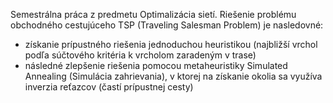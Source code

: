Semestrálna práca z predmetu Optimalizácia sietí.
Riešenie problému obchodného cestujúceho TSP (Traveling Salesman Problem) je nasledovné:
 * získanie prípustného riešenia jednoduchou heuristikou (najbližší vrchol podľa súčtového kritéria k vrcholom zaradeným v trase)
 * následné zlepšenie riešenia pomocou metaheuristiky Simulated Annealing (Simulácia zahrievania), v ktorej na získanie okolia sa využíva inverzia reťazcov (častí prípustnej cesty)
